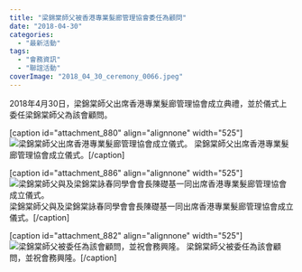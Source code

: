 ```yaml
---
title: "梁錦棠師父被香港專業髮廊管理協會委任為顧問"
date: "2018-04-30"
categories: 
  - "最新活動"
tags: 
  - "會務資訊"
  - "聯誼活動"
coverImage: "2018_04_30_ceremony_0066.jpeg"
---
```


2018年4月30日，梁錦棠師父出席香港專業髮廊管理協會成立典禮，並於儀式上委任梁錦棠師父為該會顧問。<!--more-->

\[caption id="attachment\_880" align="alignnone" width="525"\]![梁錦棠師父出席香港專業髮廊管理協會成立儀式。](images/2018_04_30_ceremony_0067-1024x768.jpeg) 梁錦棠師父出席香港專業髮廊管理協會成立儀式。\[/caption\]

\[caption id="attachment\_886" align="alignnone" width="525"\]![梁錦棠師父與及梁錦棠詠春同學會會長陳礎基一同出席香港專業髮廊管理協會成立儀式。](images/2018_04_30_ceremony_0064-1024x768.jpeg) 梁錦棠師父與及梁錦棠詠春同學會會長陳礎基一同出席香港專業髮廊管理協會成立儀式。\[/caption\]

\[caption id="attachment\_882" align="alignnone" width="525"\]![梁錦棠師父被委任為該會顧問，並祝會務興隆。](images/2018_04_30_ceremony_0069-1024x768.jpeg) 梁錦棠師父被委任為該會顧問，並祝會務興隆。\[/caption\]
